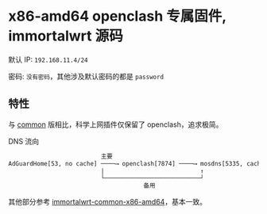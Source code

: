 # x86-amd64 openclash 专属固件, immortalwrt 源码

默认 IP: `192.168.11.4/24`

密码: `没有密码`，其他涉及默认密码的都是 `password`

## 特性

与 [common](../immortalwrt-common-x86-amd64/README.md) 版相比，科学上网插件仅保留了 openclash，追求极简。

DNS 流向

``` txt
                          主要
AdGuardHome[53, no cache] ────⟶ openclash[7874] ────⟶ mosdns[5335, cache]
                          |                           ↑
                          └───────────────────────────┘
                                      备用
```

其他部分参考 [immortalwrt-common-x86-amd64](../immortalwrt-common-x86-amd64/README.md)，基本一致。
